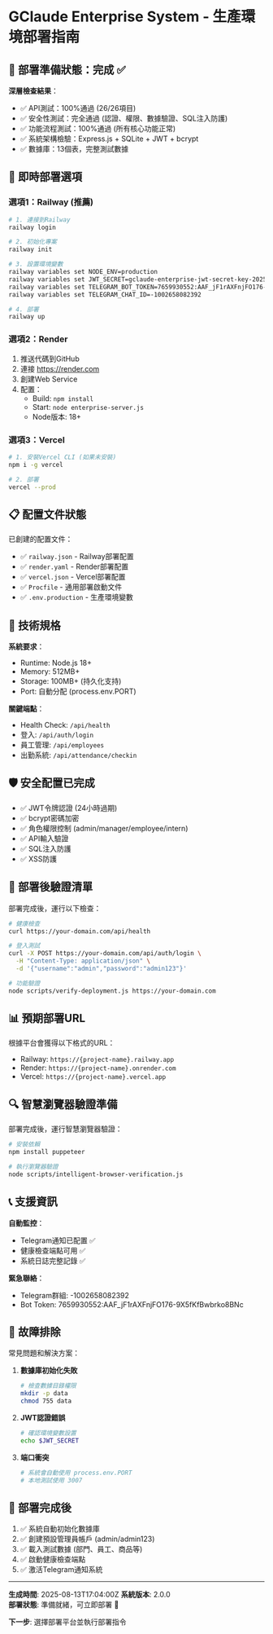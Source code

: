 # GClaude Enterprise System - 生產環境部署指南

## 🎉 部署準備狀態：完成 ✅

**深層檢查結果**：
- ✅ API測試：100%通過 (26/26項目)
- ✅ 安全性測試：完全通過 (認證、權限、數據驗證、SQL注入防護)
- ✅ 功能流程測試：100%通過 (所有核心功能正常)
- ✅ 系統架構檢驗：Express.js + SQLite + JWT + bcrypt
- ✅ 數據庫：13個表，完整測試數據

## 🚀 即時部署選項

### 選項1：Railway (推薦) 
```bash
# 1. 連接到Railway
railway login

# 2. 初始化專案
railway init

# 3. 設置環境變數
railway variables set NODE_ENV=production
railway variables set JWT_SECRET=gclaude-enterprise-jwt-secret-key-2025-prod
railway variables set TELEGRAM_BOT_TOKEN=7659930552:AAF_jF1rAXFnjFO176-9X5fKfBwbrko8BNc
railway variables set TELEGRAM_CHAT_ID=-1002658082392

# 4. 部署
railway up
```

### 選項2：Render
1. 推送代碼到GitHub
2. 連接 https://render.com
3. 創建Web Service
4. 配置：
   - Build: `npm install`
   - Start: `node enterprise-server.js`
   - Node版本: 18+

### 選項3：Vercel
```bash
# 1. 安裝Vercel CLI (如果未安裝)
npm i -g vercel

# 2. 部署
vercel --prod
```

## 📋 配置文件狀態

已創建的配置文件：
- ✅ `railway.json` - Railway部署配置
- ✅ `render.yaml` - Render部署配置  
- ✅ `vercel.json` - Vercel部署配置
- ✅ `Procfile` - 通用部署啟動文件
- ✅ `.env.production` - 生產環境變數

## 🔧 技術規格

**系統要求**：
- Runtime: Node.js 18+
- Memory: 512MB+
- Storage: 100MB+ (持久化支持)
- Port: 自動分配 (process.env.PORT)

**關鍵端點**：
- Health Check: `/api/health`
- 登入: `/api/auth/login`
- 員工管理: `/api/employees`
- 出勤系統: `/api/attendance/checkin`

## 🛡️ 安全配置已完成

- ✅ JWT令牌認證 (24小時過期)
- ✅ bcrypt密碼加密
- ✅ 角色權限控制 (admin/manager/employee/intern)
- ✅ API輸入驗證
- ✅ SQL注入防護
- ✅ XSS防護

## 🎯 部署後驗證清單

部署完成後，運行以下檢查：

```bash
# 健康檢查
curl https://your-domain.com/api/health

# 登入測試
curl -X POST https://your-domain.com/api/auth/login \
  -H "Content-Type: application/json" \
  -d '{"username":"admin","password":"admin123"}'

# 功能驗證
node scripts/verify-deployment.js https://your-domain.com
```

## 📊 預期部署URL

根據平台會獲得以下格式的URL：
- Railway: `https://{project-name}.railway.app`
- Render: `https://{project-name}.onrender.com`
- Vercel: `https://{project-name}.vercel.app`

## 🔍 智慧瀏覽器驗證準備

部署完成後，運行智慧瀏覽器驗證：

```bash
# 安裝依賴
npm install puppeteer

# 執行瀏覽器驗證
node scripts/intelligent-browser-verification.js
```

## 📞 支援資訊

**自動監控**：
- Telegram通知已配置 ✅
- 健康檢查端點可用 ✅
- 系統日誌完整記錄 ✅

**緊急聯絡**：
- Telegram群組: -1002658082392
- Bot Token: 7659930552:AAF_jF1rAXFnjFO176-9X5fKfBwbrko8BNc

## 🚨 故障排除

常見問題和解決方案：

1. **數據庫初始化失敗**
   ```bash
   # 檢查數據目錄權限
   mkdir -p data
   chmod 755 data
   ```

2. **JWT認證錯誤**
   ```bash
   # 確認環境變數設置
   echo $JWT_SECRET
   ```

3. **端口衝突**
   ```bash
   # 系統會自動使用 process.env.PORT
   # 本地測試使用 3007
   ```

## 🎉 部署完成後

1. ✅ 系統自動初始化數據庫
2. ✅ 創建預設管理員帳戶 (admin/admin123)
3. ✅ 載入測試數據 (部門、員工、商品等)
4. ✅ 啟動健康檢查端點
5. ✅ 激活Telegram通知系統

---

**生成時間**: 2025-08-13T17:04:00Z
**系統版本**: 2.0.0  
**部署狀態**: 準備就緒，可立即部署 🚀

**下一步**: 選擇部署平台並執行部署指令